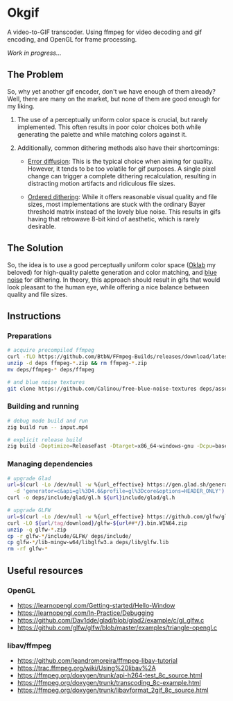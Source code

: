 # Okgif

A video-to-GIF transcoder. Using ffmpeg for video decoding and gif encoding, and OpenGL for frame processing.

_Work in progress..._

## The Problem

So, why yet another gif encoder, don't we have enough of them already? Well, there are many on the market, but none of them are good enough for my liking.

 1. The use of a perceptually uniform color space is crucial, but rarely implemented. This often results in poor color choices both while generating the palette and while matching colors against it.

 2. Additionally, common dithering methods also have their shortcomings:

    - [Error diffusion][1]: This is the typical choice when aiming for quality. However, it tends to be too volatile for gif purposes. A single pixel change can trigger a complete dithering recalculation, resulting in distracting motion artifacts and ridiculous file sizes.

    - [Ordered dithering][2]: While it offers reasonable visual quality and file sizes, most implementations are stuck with the ordinary Bayer threshold matrix instead of the lovely blue noise. This results in gifs having that retrowave 8-bit kind of aesthetic, which is rarely desirable.

[1]: https://en.wikipedia.org/wiki/Error_diffusion
[2]: https://en.wikipedia.org/wiki/Ordered_dithering

## The Solution

So, the idea is to use a good perceptually uniform color space ([Oklab][3] my beloved) for high-quality palette generation and color matching, and [blue noise][4] for dithering. In theory, this approach should result in gifs that would look pleasant to the human eye, while offering a nice balance between quality and file sizes.

[3]: https://bottosson.github.io/posts/oklab/
[4]: https://momentsingraphics.de/BlueNoise.html

## Instructions

### Preparations

```sh
# acquire precompiled ffmpeg
curl -fLO https://github.com/BtbN/FFmpeg-Builds/releases/download/latest/ffmpeg-master-latest-win64-gpl-shared.zip
unzip -d deps ffmpeg-*.zip && rm ffmpeg-*.zip
mv deps/ffmpeg-* deps/ffmpeg

# and blue noise textures
git clone https://github.com/Calinou/free-blue-noise-textures deps/assets/blue-noise
```

### Building and running

```sh
# debug mode build and run
zig build run -- input.mp4

# explicit release build
zig build -Doptimize=ReleaseFast -Dtarget=x86_64-windows-gnu -Dcpu=baseline
```

### Managing dependencies

```sh
# upgrade Glad
url=$(curl -Lo /dev/null -w %{url_effective} https://gen.glad.sh/generate \
  -d 'generator=c&api=gl%3D4.6&profile=gl%3Dcore&options=HEADER_ONLY')
curl -o deps/include/glad/gl.h ${url}include/glad/gl.h

# upgrade GLFW
url=$(curl -Lo /dev/null -w %{url_effective} https://github.com/glfw/glfw/releases/latest)
curl -LO ${url/tag/download}/glfw-${url##*/}.bin.WIN64.zip
unzip -q glfw-*.zip
cp -r glfw-*/include/GLFW/ deps/include/
cp glfw-*/lib-mingw-w64/libglfw3.a deps/lib/glfw.lib
rm -rf glfw-*
```

## Useful resources

### OpenGL
- https://learnopengl.com/Getting-started/Hello-Window
- https://learnopengl.com/In-Practice/Debugging
- https://github.com/Dav1dde/glad/blob/glad2/example/c/gl_glfw.c
- https://github.com/glfw/glfw/blob/master/examples/triangle-opengl.c

### libav/ffmpeg
- https://github.com/leandromoreira/ffmpeg-libav-tutorial
- https://trac.ffmpeg.org/wiki/Using%20libav%2A
- https://ffmpeg.org/doxygen/trunk/api-h264-test_8c_source.html
- https://ffmpeg.org/doxygen/trunk/transcoding_8c-example.html
- https://ffmpeg.org/doxygen/trunk/libavformat_2gif_8c_source.html
